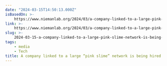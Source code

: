 ```yaml
---
date: "2024-03-15T14:50:13.000Z"
isBasedOn: >-
    https://www.niemanlab.org/2024/03/a-company-linked-to-a-large-pink-slime-network-is-being-hired-by-big-publishers-like-gannett/
link: >-
    https://www.niemanlab.org/2024/03/a-company-linked-to-a-large-pink-slime-network-is-being-hired-by-big-publishers-like-gannett/
slug: >-
    2024-03-15-a-company-linked-to-a-large-pink-slime-network-is-being-hired-by-big-publ
tags:
    - media
    - Tech
title: A company linked to a large “pink slime” network is being hired by big publ
---
```

